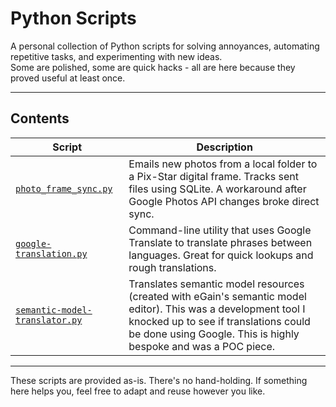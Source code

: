 # Python Scripts
A personal collection of Python scripts for solving annoyances, automating repetitive tasks, and experimenting with new ideas.  
Some are polished, some are quick hacks - all are here because they proved useful at least once.

---

## Contents

| Script                        | Description |
|------------------------------|-------------|
| [`photo_frame_sync.py`](photo_frame_sync.py)        | Emails new photos from a local folder to a Pix-Star digital frame. Tracks sent files using SQLite. A workaround after Google Photos API changes broke direct sync. |
| [`google-translation.py`](google-translation.py)      | Command-line utility that uses Google Translate to translate phrases between languages. Great for quick lookups and rough translations. |
| [`semantic-model-translator.py`](semantic-model-translator.py) | Translates semantic model resources (created with eGain's semantic model editor). This was a development tool I knocked up to see if translations could be done using Google. This is highly bespoke and was a POC piece. |

---
These scripts are provided as-is. There's no hand-holding. If something here helps you, feel free to adapt and reuse however you like.
